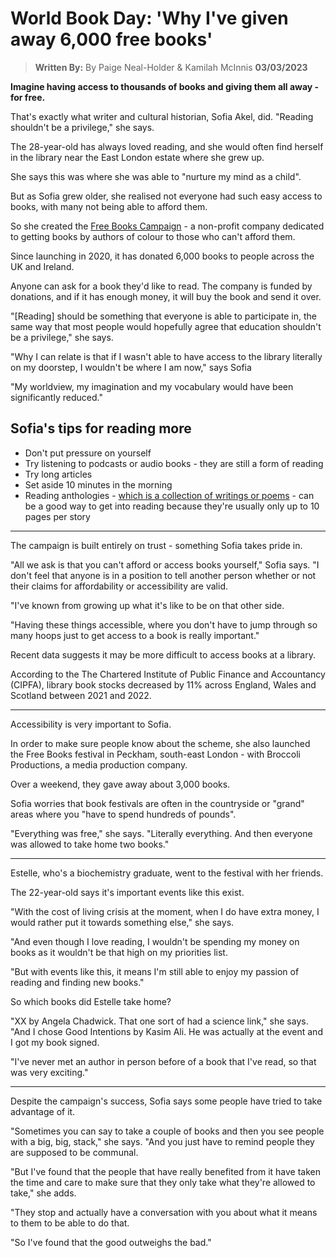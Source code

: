 # World Book Day: 'Why I've given away 6,000 free books'
> **Written By:** By Paige Neal-Holder & Kamilah McInnis
> **03/03/2023**

**Imagine having access to thousands of books and giving them all away - for free.**

That's exactly what writer and cultural historian, Sofia Akel, did. "Reading shouldn't be a privilege," she says.

The 28-year-old has always loved reading, and she would often find herself in the library near the East London estate where she grew up.

She says this was where she was able to "nurture my mind as a child".

But as Sofia grew older, she realised not everyone had such easy access to books, with many not being able to afford them.

So she created the  [Free Books Campaign](https://www.freebookscampaign.co.uk/)  - a non-profit company dedicated to getting books by authors of colour to those who can't afford them.

Since launching in 2020, it has donated 6,000 books to people across the UK and Ireland.

Anyone can ask for a book they'd like to read. The company is funded by donations, and if it has enough money, it will buy the book and send it over.

"[Reading] should be something that everyone is able to participate in, the same way that most people would hopefully agree that education shouldn't be a privilege," she says.

"Why I can relate is that if I wasn't able to have access to the library literally on my doorstep, I wouldn't be where I am now," says Sofia

"My worldview, my imagination and my vocabulary would have been significantly reduced."

## Sofia's tips for reading more

-   Don't put pressure on yourself
-   Try listening to podcasts or audio books - they are still a form of reading
-   Try long articles
-   Set aside 10 minutes in the morning
-   Reading anthologies -  [which is a collection of writings or poems](https://www.oed.com/view/Entry/8369?redirectedFrom=anthology#eid)  - can be a good way to get into reading because they're usually only up to 10 pages per story

***

The campaign is built entirely on trust - something Sofia takes pride in.

"All we ask is that you can't afford or access books yourself," Sofia says. "I don't feel that anyone is in a position to tell another person whether or not their claims for affordability or accessibility are valid.

"I've known from growing up what it's like to be on that other side.

"Having these things accessible, where you don't have to jump through so many hoops just to get access to a book is really important."

Recent data suggests it may be more difficult to access books at a library.

According to the The Chartered Institute of Public Finance and Accountancy (CIPFA), library book stocks decreased by 11% across England, Wales and Scotland between 2021 and 2022.

***

Accessibility is very important to Sofia.

In order to make sure people know about the scheme, she also launched the Free Books festival in Peckham, south-east London - with Broccoli Productions, a media production company.

Over a weekend, they gave away about 3,000 books.

Sofia worries that book festivals are often in the countryside or "grand" areas where you "have to spend hundreds of pounds".

"Everything was free," she says. "Literally everything. And then everyone was allowed to take home two books."

***

Estelle, who's a biochemistry graduate, went to the festival with her friends.

The 22-year-old says it's important events like this exist.

"With the cost of living crisis at the moment, when I do have extra money, I would rather put it towards something else," she says.

"And even though I love reading, I wouldn't be spending my money on books as it wouldn't be that high on my priorities list.

"But with events like this, it means I'm still able to enjoy my passion of reading and finding new books."

So which books did Estelle take home?

"XX by Angela Chadwick. That one sort of had a science link," she says. "And I chose Good Intentions by Kasim Ali. He was actually at the event and I got my book signed.

"I've never met an author in person before of a book that I've read, so that was very exciting."

***

Despite the campaign's success, Sofia says some people have tried to take advantage of it.

"Sometimes you can say to take a couple of books and then you see people with a big, big, stack," she says. "And you just have to remind people they are supposed to be communal.

"But I've found that the people that have really benefited from it have taken the time and care to make sure that they only take what they're allowed to take," she adds.

"They stop and actually have a conversation with you about what it means to them to be able to do that.

"So I've found that the good outweighs the bad."